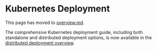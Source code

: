 # Kubernetes Deployment

This page has moved to [overview.md](overview.md).

The comprehensive Kubernetes deployment guide, including both standalone and distributed deployment options, is now available in the [distributed deployment overview](overview.md).